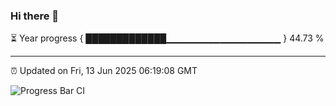 ### Hi there 👋

⏳ Year progress { █████████████▁▁▁▁▁▁▁▁▁▁▁▁▁▁▁▁▁ } 44.73 %

---

⏰ Updated on Fri, 13 Jun 2025 06:19:08 GMT

![Progress Bar CI](https://github.com/code-lakshay/GitHub-Actions-Demo/workflows/Progress%20Bar%20CI/badge.svg)
